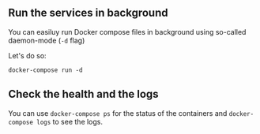 ## Run the services in background

You can easiluy run Docker compose files in background using so-called daemon-mode (`-d` flag)

Let's do so:

`docker-compose run -d`

## Check the health and the logs

You can use `docker-compose ps` for the status of the containers and `docker-compose logs` to see the logs.

